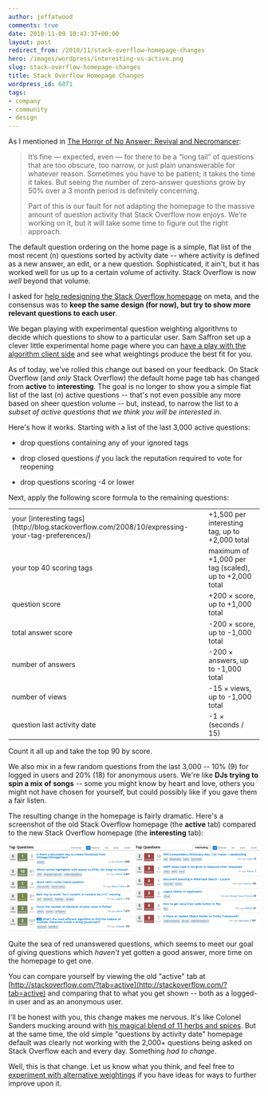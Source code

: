 ```yaml
---
author: jeffatwood
comments: true
date: 2010-11-09 10:43:37+00:00
layout: post
redirect_from: /2010/11/stack-overflow-homepage-changes
hero: /images/wordpress/interesting-vs-active.png
slug: stack-overflow-homepage-changes
title: Stack Overflow Homepage Changes
wordpress_id: 6071
tags:
- company
- community
- design
---
```


As I mentioned in [The Horror of No Answer: Revival and Necromancer](http://blog.stackoverflow.com/2010/11/the-horror-of-no-answer-revival-and-necromancer/):



<blockquote>
It’s fine — expected, even — for there to be a “long tail” of questions that are too obscure, too narrow, or just plain unanswerable for whatever reason. Sometimes you have to be patient; it takes the time it takes. But seeing the number of zero-answer questions grow by 50% over a 3 month period is definitely concerning.

Part of this is our fault for not adapting the homepage to the massive amount of question activity that Stack Overflow now enjoys. We’re working on it, but it will take some time to figure out the right approach.
</blockquote>



The default question ordering on the home page is a simple, flat list of the most recent (n) questions sorted by activity date -- where activity is defined as a new answer, an edit, or a new question. Sophisticated, it ain't, but it has worked well for us up to a certain volume of activity. Stack Overflow is now _well_ beyond that volume.

I asked for [help redesigning the Stack Overflow homepage](http://meta.stackoverflow.com/questions/69063/help-us-redesign-the-stack-overflow-homepage) on meta, and the consensus was to **keep the same design (for now), but try to show more relevant questions to each user**. 

We began playing with experimental question weighting algorithms to decide which questions to show to a particular user. Sam Saffron set up a clever little experimental home page where you can [have a play with the algorithm client side](http://meta.stackoverflow.com/questions/69571/help-us-choose-a-sort-order-for-the-stack-overflow-homepage) and see what weightings produce the best fit for you.

As of today, we've rolled this change out based on your feedback. On Stack Overflow (and _only_ Stack Overflow) the default home page tab has changed from **active** to **interesting**. The goal is no longer to show you a simple flat list of the last (n) active questions -- that's not even possible any more based on sheer question volume -- but, instead, to narrow the list to a _subset of active questions that we think you will be interested in_.

Here's how it works. Starting with a list of the last 3,000 active questions:





  * drop questions containing any of your ignored tags

  * drop closed questions _if_ you lack the reputation required to vote for reopening

  * drop questions scoring -4 or lower


Next, apply the following score formula to the remaining questions:

<table cellpadding="4" width="600" cellspacing="4" >
<tr >

<td >your [interesting tags](http://blog.stackoverflow.com/2008/10/expressing-your-tag-preferences/)
</td>

<td >+1,500 per interesting tag, up to +2,000 total
</td>
</tr>
<tr >

<td >your top 40 scoring tags
</td>

<td >maximum of +1,000 per tag (scaled), up to +2,000 total
</td>
</tr>
<tr >

<td >question score
</td>

<td >+200 × score, up to +1,000 total
</td>
</tr>
<tr >

<td >total answer score
</td>

<td >-200 × score, up to -1,000 total
</td>
</tr>
<tr >

<td >number of answers
</td>

<td >-200 × answers, up to -1,000 total
</td>
</tr>
<tr >

<td >number of views
</td>

<td >-15 × views, up to -1,000 total
</td>
</tr>
<tr >

<td >question last activity date
</td>

<td >-1 × (seconds / 15)
</td>
</tr>
</table>

Count it all up and take the top 90 by score.

We also mix in a few random questions from the last 3,000 -- 10% (9) for logged in users and 20% (18) for anonymous users. We're like **DJs trying to spin a mix of songs** -- some you might know by heart and love, others you might not have chosen for yourself, but could possibly like if you gave them a fair listen.

The resulting change in the homepage is fairly dramatic. Here's a screenshot of the old Stack Overflow homepage (the **active** tab) compared to the new Stack Overflow homepage (the **interesting** tab):

[![](/images/wordpress/interesting-vs-active.png)](/images/wordpress/interesting-vs-active-large.png)

Quite the sea of red unanswered questions, which seems to meet our goal of giving questions which _haven't_ yet gotten a good answer, more time on the homepage to get one.

You can compare yourself by viewing the old "active" tab at [http://stackoverflow.com/?tab=active](http://stackoverflow.com/?tab=active) and comparing that to what you get shown -- both as a logged-in user and as an anonymous user.

I'll be honest with you, this change makes me nervous. It's like Colonel Sanders mucking around with [his magical blend of 11 herbs and spices](http://www.kfc.com/about/secret.asp). But at the same time, the old simple "questions by activity date" homepage default was clearly not working with the 2,000+ questions being asked on Stack Overflow each and every day. Something _had to change_.

Well, this is that change. Let us know what you think, and feel free to [experiment with alternative weightings](http://meta.stackoverflow.com/questions/69571/help-us-choose-a-sort-order-for-the-stack-overflow-homepage) if you have ideas for ways to further improve upon it.

